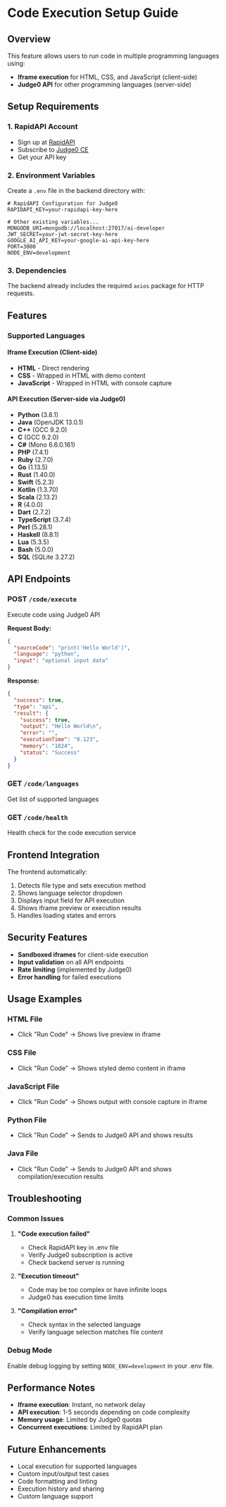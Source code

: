 # Code Execution Setup Guide

## Overview
This feature allows users to run code in multiple programming languages using:
- **Iframe execution** for HTML, CSS, and JavaScript (client-side)
- **Judge0 API** for other programming languages (server-side)

## Setup Requirements

### 1. RapidAPI Account
- Sign up at [RapidAPI](https://rapidapi.com/)
- Subscribe to [Judge0 CE](https://rapidapi.com/judge0-official/api/judge0-ce/)
- Get your API key

### 2. Environment Variables
Create a `.env` file in the backend directory with:

```env
# RapidAPI Configuration for Judge0
RAPIDAPI_KEY=your-rapidapi-key-here

# Other existing variables...
MONGODB_URI=mongodb://localhost:27017/ai-developer
JWT_SECRET=your-jwt-secret-key-here
GOOGLE_AI_API_KEY=your-google-ai-api-key-here
PORT=3000
NODE_ENV=development
```

### 3. Dependencies
The backend already includes the required `axios` package for HTTP requests.

## Features

### Supported Languages

#### Iframe Execution (Client-side)
- **HTML** - Direct rendering
- **CSS** - Wrapped in HTML with demo content
- **JavaScript** - Wrapped in HTML with console capture

#### API Execution (Server-side via Judge0)
- **Python** (3.8.1)
- **Java** (OpenJDK 13.0.1)
- **C++** (GCC 9.2.0)
- **C** (GCC 9.2.0)
- **C#** (Mono 6.6.0.161)
- **PHP** (7.4.1)
- **Ruby** (2.7.0)
- **Go** (1.13.5)
- **Rust** (1.40.0)
- **Swift** (5.2.3)
- **Kotlin** (1.3.70)
- **Scala** (2.13.2)
- **R** (4.0.0)
- **Dart** (2.7.2)
- **TypeScript** (3.7.4)
- **Perl** (5.28.1)
- **Haskell** (8.8.1)
- **Lua** (5.3.5)
- **Bash** (5.0.0)
- **SQL** (SQLite 3.27.2)

## API Endpoints

### POST `/code/execute`
Execute code using Judge0 API

**Request Body:**
```json
{
  "sourceCode": "print('Hello World')",
  "language": "python",
  "input": "optional input data"
}
```

**Response:**
```json
{
  "success": true,
  "type": "api",
  "result": {
    "success": true,
    "output": "Hello World\n",
    "error": "",
    "executionTime": "0.123",
    "memory": "1024",
    "status": "Success"
  }
}
```

### GET `/code/languages`
Get list of supported languages

### GET `/code/health`
Health check for the code execution service

## Frontend Integration

The frontend automatically:
1. Detects file type and sets execution method
2. Shows language selector dropdown
3. Displays input field for API execution
4. Shows iframe preview or execution results
5. Handles loading states and errors

## Security Features

- **Sandboxed iframes** for client-side execution
- **Input validation** on all API endpoints
- **Rate limiting** (implemented by Judge0)
- **Error handling** for failed executions

## Usage Examples

### HTML File
- Click "Run Code" → Shows live preview in iframe

### CSS File
- Click "Run Code" → Shows styled demo content in iframe

### JavaScript File
- Click "Run Code" → Shows output with console capture in iframe

### Python File
- Click "Run Code" → Sends to Judge0 API and shows results

### Java File
- Click "Run Code" → Sends to Judge0 API and shows compilation/execution results

## Troubleshooting

### Common Issues

1. **"Code execution failed"**
   - Check RapidAPI key in .env file
   - Verify Judge0 subscription is active
   - Check backend server is running

2. **"Execution timeout"**
   - Code may be too complex or have infinite loops
   - Judge0 has execution time limits

3. **"Compilation error"**
   - Check syntax in the selected language
   - Verify language selection matches file content

### Debug Mode
Enable debug logging by setting `NODE_ENV=development` in your .env file.

## Performance Notes

- **Iframe execution**: Instant, no network delay
- **API execution**: 1-5 seconds depending on code complexity
- **Memory usage**: Limited by Judge0 quotas
- **Concurrent executions**: Limited by RapidAPI plan

## Future Enhancements

- Local execution for supported languages
- Custom input/output test cases
- Code formatting and linting
- Execution history and sharing
- Custom language support
